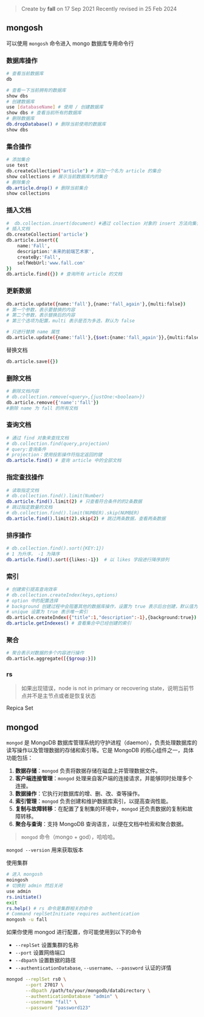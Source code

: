 > Create by **fall** on 17 Sep 2021
> Recently revised in 25 Feb 2024

## mongosh

可以使用 `mongosh` 命令进入 mongo 数据库专用命令行

### 数据库操作

```bash
# 查看当前数据库
db 

# 查看一下当前拥有的数据库
show dbs
# 创建数据库
use [databaseName] # 使用 / 创建数据库
show dbs # 查看当前所有的数据库
# 删除数据库
db.dropDatabase() # 删除当前使用的数据库
show dbs
```

### 集合操作

```bash
# 添加集合
use test
db.createCollection("article") # 添加一个名为 article 的集合
show collections # 展示当前数据库内的集合
# 删除集合
db.article.drop() # 删除当前集合
show collections
```

### 插入文档

```bash
#  db.collection.insert(document) #通过 collection 对象的 insert 方法向集合中插入文档
# 插入文档
db.createCollection('article')
db.article.insert({
	name:'Fall',
	description:'未来的前端艺术家',
	createBy:'Fall',
	selfWebUrl:'www.fall.com'
})
db.article.find({}) # 查询所有 article 的文档
```

### 更新数据

```bash
db.article.update({name:'fall'},{name:'fall_again'},{multi:false}) 
# 第一个参数，表示要替换的内容
# 第二个参数，表示替换后的内容
# 第三个选项为配置，multi 表示是否为多选，默认为 false

# 只进行替换 name 属性
db.article.update({name:'fall'},{$set:{name:'fall_again'}},{multi:false})
```

替换文档

```bash
db.article.save({})
```

### 删除文档

```bash
# 删除文档内容
# db.collection.remove(<query>,{justOne:<boolean>})
db.article.remove({'name':'fall'})
#删除 name 为 fall 的所有文档
```

### 查询文档

```bash
# 通过 find 对象来查找文档
# db.collection.find(query,projection)
# query:查询条件
# projection：使用投影操作符指定返回的键
db.article.find() # 查询 article 中的全部文档
```

### 指定查找操作

```bash
# 读取指定文档
# db.collection.find().limit(Number)
db.article.find().limit(2) # 只查看符合条件的的2条数据
# 跳过指定数量的文档
# db.collection.find().limit(NUMBER).skip(NUMBER)
db.article.find().limit(2).skip(2) # 跳过两条数据，查看两条数据
```

### 排序操作

```bash
# db.collection.find().sort({KEY:1})
# 1 为升序， -1 为降序
db.article.find().sort({likes:-1})  # 以 likes 字段进行降序排列
```

### 索引

```bash
# 创建索引提高查询效率
# db.collection.createIndex(keys,options)
# option 中的配置选择
# background 创建过程中会阻塞其他的数据库操作，设置为 true 表示后台创建，默认值为 false
# unique 设置为 true 表示唯一索引
db.article.createIndex({"title":1,"description":-1},{background:true})
db.article.getIndexes() # 查看集合中已经创建的索引
```

### 聚合

```bash
# 聚合表示对数据的多个内容进行操作
db.article.aggregate([{$group:}])
```

### rs

> 如果出现错误，node is not in primary or recovering state，说明当前节点并不是主节点或者是恢复状态

Repica Set

## mongod

`mongod` 是 MongoDB 数据库管理系统的守护进程（daemon），负责处理数据库的读写操作以及管理数据的存储和索引等。它是 MongoDB 的核心组件之一，具体功能包括：

1. **数据存储**：`mongod` 负责将数据存储在磁盘上并管理数据文件。
2. **客户端连接管理**：`mongod` 处理来自客户端的连接请求，并能够同时处理多个连接。
3. **数据操作**：它执行对数据库的增、删、改、查等操作。
4. **索引管理**：`mongod` 负责创建和维护数据库索引，以提高查询性能。
5. **复制与故障转移**：在配置了复制集的环境中，`mongod` 还负责数据的复制和故障转移。
6. **聚合与查询**：支持 MongoDB 查询语言，以便在文档中检索和聚合数据。

> `mongod` 命令（mongo + god），哈哈哈。

`mongod --version` 用来获取版本

使用集群

```bash
# 进入 mongosh
moingosh
# 切换到 admin 然后关闭
use admin
rs.initiate()
exit
rs.help() # rs 命令是集群相关的命令
# Command replSetInitiate requires authentication
mongosh -u fall
```

如果你使用 mongod 进行配置，你可能使用到以下的命令

- `--replSet` 设置集群的名称
- `--port` 设置网络端口
- `--dbpath` 设置数据的路径
- `--authenticationDatabase`, `--username`、`--password` 认证的详情

```bash
mongod --replSet rs0 \
       --port 27017 \
       --dbpath /path/to/your/mongodb/dataDirectory \
       --authenticationDatabase "admin" \
       --username "fall" \
       --password "password123"
```
